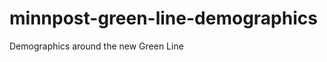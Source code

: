 minnpost-green-line-demographics
================================

Demographics around the new Green Line
